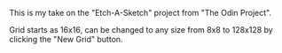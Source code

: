 This is my take on the "Etch-A-Sketch" project from "The Odin Project".

Grid starts as 16x16, can be changed to any size from 8x8 to 128x128 by clicking the "New Grid" button.